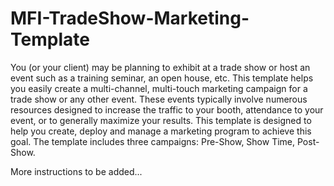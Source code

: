 # MFI-TradeShow-Marketing-Template
You (or your client) may be planning to exhibit at a trade show or host an event such as a training seminar, an open house, etc. This template helps you easily create a multi-channel, multi-touch marketing campaign for a trade show or any other event. These events typically involve numerous resources designed to increase the traffic to your booth, attendance to your event, or to generally maximize your results.  This template is designed to help you create, deploy and manage a marketing program to achieve this goal. The template includes three campaigns:  Pre-Show, Show Time, Post-Show.

More instructions to be added...
